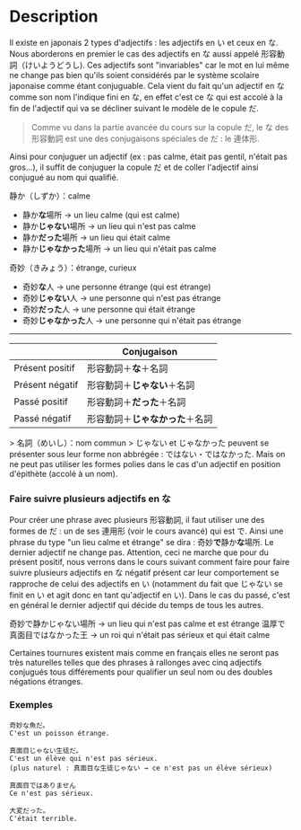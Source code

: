 <!-- TITLE: Les adjectifs en な -->
<!-- SUBTITLE: A quick summary of Adjectif Na -->

# Description
Il existe en japonais 2 types d'adjectifs : les adjectifs en い et ceux en な. Nous aborderons en premier le cas des adjectifs en な aussi appelé 形容動詞（けいようどうし). Ces adjectifs sont "invariables" car le mot en lui même ne change pas bien qu'ils soient considérés par le système scolaire japonaise comme étant conjuguable. Cela vient du fait qu'un adjectif en な comme son nom l'indique fini en な, en effet c'est ce な qui est accolé à la fin de l'adjectif qui va se décliner suivant le modèle de le copule だ.
> Comme vu dans la partie avancée du cours sur la copule だ, le な des 形容動詞 est une des conjugaisons spéciales de だ : le 連体形.

Ainsi pour conjuguer un adjectif (ex : pas calme, était pas gentil, n'était pas gros...), il suffit de conjuguer la copule だ et de coller l'adjectif ainsi conjugué au nom qui qualifié.



静か（しずか）：calme
* 静か**な**場所 → un lieu calme (qui est calme)
* 静か**じゃない**場所 → un lieu qui n'est pas calme
* 静か**だった**場所 → un lieu qui était calme
* 静か**じゃなかった**場所 → un lieu qui n'était pas calme

奇妙（きみょう）：étrange, curieux
* 奇妙**な**人 → une personne étrange (qui est étrange)
* 奇妙**じゃない**人 → une personne qui n'est pas étrange
* 奇妙**だった**人 → une personne qui était étrange
* 奇妙**じゃなかった**人 → une personne qui n'était pas étrange

***

|        | Conjugaison      |
| -------------       | -------------                                  |
| Présent positif   |  形容動詞＋**な**＋名詞   |
| Présent négatif  |  形容動詞＋**じゃない**＋名詞  |
| Passé positif      |  形容動詞＋**だった**＋名詞 |
| Passé négatif     |  形容動詞＋**じゃなかった**＋名詞  |
\> 名詞（めいし）：nom commun
\> じゃない et じゃなかった peuvent se présenter sous leur forme non abbrégée : ではない・ではなかった. Mais on ne peut pas utiliser les formes polies dans le cas d'un adjectif en position d'épithète (accolé à un nom).

### Faire suivre plusieurs adjectifs en な
Pour créer une phrase avec plusieurs 形容動詞, il faut utiliser une des formes de だ : un de ses 連用形 (voir le cours avancé) qui est で.
Ainsi une phrase du type "un lieu calme et étrange" se dira : 奇妙**で**静か**な**場所. Le dernier adjectif ne change pas.
Attention, ceci ne marche que pour du présent positif, nous verrons dans le cours suivant comment faire pour faire suivre plusieurs adjectifs en な négatif présent car leur comportement se rapproche de celui des adjectifs en い (notamment du fait que じゃない se finit en い et agit donc en tant qu'adjectif en い). Dans le cas du passé, c'est en général le dernier adjectif qui décide du temps de tous les autres.

奇妙で静かじゃない場所 → un lieu qui n'est pas calme et est étrange
温厚で真面目ではなかった王 → un roi qui n'était pas sérieux et qui était calme

Certaines tournures existent mais comme en français elles ne seront pas très naturelles telles que des phrases à rallonges avec cinq adjectifs conjugués tous différements pour qualifier un seul nom ou des doubles négations étranges.
### Exemples
	奇妙な魚だ。
	C'est un poisson étrange.
	
	真面目じゃない生徒だ。
	C'est un élève qui n'est pas sérieux.
	(plus naturel : 真面目な生徒じゃない → ce n'est pas un élève sérieux)
	
	真面目ではありません
	Ce n'est pas sérieux.
	
	大変だった。
	C'était terrible.
